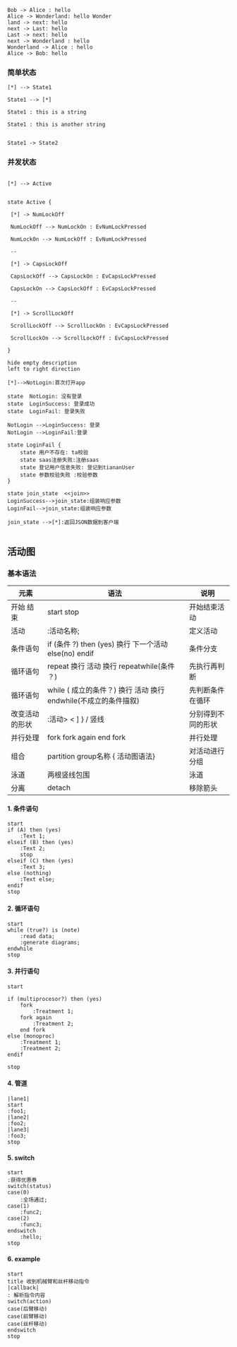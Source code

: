 ```plantuml 
Bob -> Alice : hello 
Alice -> Wonderland: hello Wonder
land -> next: hello
next -> Last: hello 
Last -> next: hello 
next -> Wonderland : hello 
Wonderland -> Alice : hello 
Alice -> Bob: hello 
```

### 简单状态
```plantuml
[*] --> State1
    
State1 --> [*]
    
State1 : this is a string
    
State1 : this is another string
    

State1 -> State2
```

### 并发状态

```plantuml

[*] --> Active
    

state Active {
    
 [*] -> NumLockOff
    
 NumLockOff --> NumLockOn : EvNumLockPressed
    
 NumLockOn --> NumLockOff : EvNumLockPressed
    
 --
    
 [*] -> CapsLockOff
    
 CapsLockOff --> CapsLockOn : EvCapsLockPressed
    
 CapsLockOn --> CapsLockOff : EvCapsLockPressed
    
 --
    
 [*] -> ScrollLockOff
    
 ScrollLockOff --> ScrollLockOn : EvCapsLockPressed
    
 ScrollLockOn --> ScrollLockOff : EvCapsLockPressed
    
}
```

```plantuml
hide empty description
left to right direction
 
[*]-->NotLogin:首次打开app
 
state  NotLogin: 没有登录
state  LoginSuccess: 登录成功
state  LoginFail: 登录失败
 
NotLogin -->LoginSuccess: 登录
NotLogin -->LoginFail:登录
 
state LoginFail {
    state 用户不存在: ta校验
    state saas注册失败:注册saas
    state 登记用户信息失败: 登记到tiananUser
    state 参数校验失败 :校验参数
}
 
state join_state  <<join>>
LoginSuccess-->join_state:组装响应参数
LoginFail-->join_state:组装响应参数
 
join_state -->[*]:返回JSON数据到客户端
 
```

## 活动图

### 基本语法

| 元素 | 语法 | 说明 |
| --- | --- | --- |
| 开始 结束 | start stop | 开始结束活动 |
| 活动 | :活动名称; | 定义活动 |
| 条件语句 | if (条件 ?) then (yes) 换行 下一个活动 else(no) endif | 条件分支 |
| 循环语句 | repeat 换行 活动 换行 repeatwhile(条件 ？) | 先执行再判断 |
| 循环语句 | while ( 成立的条件？) 换行 活动 换行 endwhile(不成立的条件描叙) | 先判断条件在循环 |
| 改变活动的形状 | :活动\> < \] } / 竖线 | 分别得到不同的形状 |
| 并行处理 | fork fork again end fork | 并行处理 |
| 组合 | partition group名称 { 活动图语法} | 对活动进行分组 |
| 泳道 | 两根竖线包围 | 泳道 |
| 分离 | detach | 移除箭头 |

#### 1. 条件语句

```plantuml
start 
if (A) then (yes)
	:Text 1;
elseif (B) then (yes)
	:Text 2;
	stop
elseif (C) then (yes)
	:Text 3;
else (nothing)
	:Text else;
endif
stop
```

#### 2. 循环语句

```plantuml
start
while (true?) is (note)
	:read data;
	:generate diagrams;
endwhile
stop
```

#### 3. 并行语句

```plantuml
start

if (multiprocesor?) then (yes)
	fork
		:Treatment 1;
	fork again
		:Treatment 2;
	end fork
else (monoproc)
	:Treatment 1;
	:Treatment 2;
endif

stop
```

#### 4. 管道

```plantuml
|lane1|
start
:foo1;
|lane2|
:foo2;
|lane3|
:foo3;
stop
```


#### 5. switch

```plantuml
start
:获得优惠券
switch(status)
case(0)
	:全场通过;
case(1)
	:func2;
case(2)
	:func3;
endswitch
	:hello;
stop
```


#### 6. example

```plantuml
start
title 收到机械臂和丝杆移动指令
|callback|
: 解析指令内容
switch(action)
case(后臂移动)
case(前臂移动)
case(丝杆移动)
endswitch
stop
```



